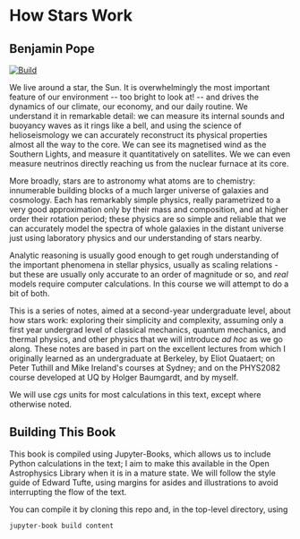 # How Stars Work

## Benjamin Pope

[![Build](https://github.com/benjaminpope/howstarswork/actions/workflows/main.yml/badge.svg)](https://github.com/benjaminpope/howstarswork/actions/workflows/main.yml)

We live around a star, the Sun. It is overwhelmingly the most important feature of our environment -- too bright to look at! -- and drives the dynamics of our climate, our economy, and our daily routine. We understand it in remarkable detail: we can measure its internal sounds and buoyancy waves as it rings like a bell, and using the science of helioseismology we can accurately reconstruct its physical properties almost all the way to the core. We can see its magnetised wind as the Southern Lights, and measure it quantitatively on satellites. We we can even measure neutrinos directly reaching us from the nuclear furnace at its core. 

More broadly, stars are to astronomy what atoms are to chemistry: innumerable building blocks of a much larger universe of galaxies and cosmology. Each has remarkably simple physics, really parametrized to a very good approximation only by their mass and composition, and at higher order their rotation period; these physics are so simple and reliable that we can accurately model the spectra of whole galaxies in the distant universe just using laboratory physics and our understanding of stars nearby. 

Analytic reasoning is usually good enough to get rough understanding of the important phenomena in stellar physics, usually as scaling relations - but these are usually only accurate to an order of magnitude or so, and *real* models require computer calculations. In this course we will attempt to do a bit of both.

This is a series of notes, aimed at a second-year undergraduate level, about how stars work: exploring their simplicity and complexity, assuming only a first year undergrad level of classical mechanics, quantum mechanics, and thermal physics, and other physics that we will introduce *ad hoc* as we go along. These notes are based in part on the excellent lectures from which I originally learned as an undergraduate at Berkeley, by Eliot Quataert; on Peter Tuthill and Mike Ireland's courses at Sydney; and on the PHYS2082 course developed at UQ by Holger Baumgardt, and by myself. 

We will use *cgs* units for most calculations in this text, except where otherwise noted. 

## Building This Book

This book is compiled using Jupyter-Books, which allows us to include Python calculations in the text; I aim to make this available in the Open Astrophysics Library when it is in a mature state. We will follow the style guide of Edward Tufte, using margins for asides and illustrations to avoid interrupting the flow of the text.

You can compile it by cloning this repo and, in the top-level directory, using 

```bash
jupyter-book build content
```